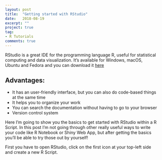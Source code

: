 ```yaml
---
layout: post
title:  "Getting started with RStudio"
date:   2018-08-19
excerpt: ""
project: true
tag:
- R Tutorials
comments: true
---
```


RStudio is a great IDE for the programming language R, useful for statistical computing and data visualization. It’s available for Windows, macOS, Ubuntu and Fedora and you can download it <a href="https://www.rstudio.com/products/rstudio/download/">here</a>

## Advantages:
* It has an  user-friendly interface, but you can also do code-based things at the same time
* It helps you to organize your work
* You can search the documentation without having to go to your browser
* Version control system

Here I’m going to show you the basics to get started with RStudio within a R Script. In this post I’m not going through other really useful ways to write your code like R Notebook or Shiny Web App, but after getting the basics you’ll be able to try those out by yourself! 

First you have to open RStudio, click on the first icon at your top-left side and create a new R Script. 
